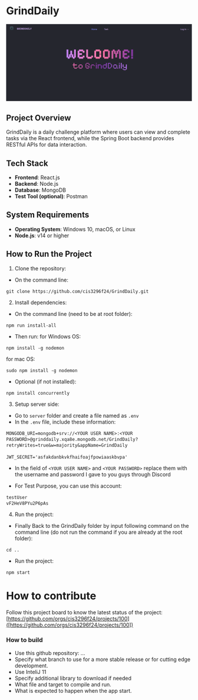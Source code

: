# GrindDaily

![This is a screenshot.](Screenshot.png)

## Project Overview
GrindDaily is a daily challenge platform where users can view and complete tasks via the React frontend, while the Spring Boot backend provides RESTful APIs for data interaction.

## Tech Stack
- **Frontend**: React.js
- **Backend**: Node.js
- **Database**: MongoDB
- **Test Tool (optional)**: Postman

## System Requirements
- **Operating System**: Windows 10, macOS, or Linux
- **Node.js**: v14 or higher

## How to Run the Project 
1. Clone the repository:
- On the command line:
```
git clone https://github.com/cis3296f24/GrindDaily.git
```

2. Install dependencies:
- On the command line (need to be at root folder):
```
npm run install-all
```
- Then run:
for Windows OS:
```
npm install -g nodemon
```
for mac OS:
```
sudo npm install -g nodemon
```
- Optional (if not installed):
```
npm install concurrently
```

3. Setup server side:
- Go to `server` folder and create a file named as `.env`
- In the `.env` file, include these information:
```
MONGODB_URI=mongodb+srv://<YOUR USER NAME>:<YOUR PASSWORD>@grinddaily.xqa8e.mongodb.net/GrindDaily?retryWrites=true&w=majority&appName=GrindDaily

JWT_SECRET='asfakdanbkvkfhaifoajfpowiaaskbvpa'
```
- In the field of `<YOUR USER NAME>` and `<YOUR PASSWORD>` replace them with the username and password I gave to you guys through Discord

- For Test Purpose, you can use this account:
```
testUser
vF2HeV8PYu2P6pAs
```

4. Run the project:
- Finally Back to the GrindDaily folder by input following command on the command line (do not run the command if you are already at the root folder):
```
cd ..
```
- Run the project:
```
npm start
```

# How to contribute
Follow this project board to know the latest status of the project: 
[https://github.com/orgs/cis3296f24/projects/100]([https://github.com/orgs/cis3296f24/projects/100]) 

### How to build
- Use this github repository: ... 
- Specify what branch to use for a more stable release or for cutting edge development.  
- Use InteliJ 11
- Specify additional library to download if needed 
- What file and target to compile and run. 
- What is expected to happen when the app start.
